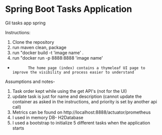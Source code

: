 # Spring Boot Tasks Application

Gil tasks app spring

Instructions:
1. Clone the repository
2. run maven clean, package
3. run "docker build -t 'image name' .
4. run "docker run -p 8888:8888 'image name'


* 			 The home page (index) contains a thymeleaf UI page to improve the visibility and process easier to understand


Assumptions and notes-
1. Task order kept while using the get API's (not for the UI)
2. update task is just for name and description (cannot update the container as asked in the instructions, and priority is set by another api call)
3. Metrics can be found on http://localhost:8888/actuator/prometheus
4. I used in memory DB- H2Database 
5. I used a bootstrap to initialize 5 different tasks when the application starts 
